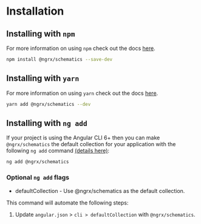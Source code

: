 # Installation

## Installing with `npm`

For more information on using `npm` check out the docs <a href="https://docs.npmjs.com/cli/install" target="_blank">here</a>.

```sh
npm install @ngrx/schematics --save-dev
```

## Installing with `yarn`

For more information on using `yarn` check out the docs <a href="https://yarnpkg.com/getting-started/usage#installing-all-the-dependencies" target="_blank">here</a>.

```sh
yarn add @ngrx/schematics --dev
```

## Installing with `ng add`

If your project is using the Angular CLI 6+ then you can make `@ngrx/schematics` the default collection for your application with the following `ng add` command <a href="https://angular.io/cli/add" target="_blank">(details here)</a>:

```sh
ng add @ngrx/schematics
```

### Optional `ng add` flags

* defaultCollection - Use @ngrx/schematics as the default collection.

This command will automate the following steps:

1. Update `angular.json` > `cli > defaultCollection` with `@ngrx/schematics`.
